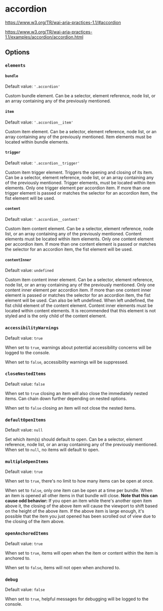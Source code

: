 # accordion
https://www.w3.org/TR/wai-aria-practices-1.1/#accordion

https://www.w3.org/TR/wai-aria-practices-1.1/examples/accordion/accordion.html

## Options
### `elements`
#### `bundle`
Default value: `'.accordion'`

Custom bundle element. Can be a selector, element reference, node list, or an array containing any of the previously mentioned.

#### `item`
Default value: `'.accordion__item'`

Custom item element. Can be a selector, element reference, node list, or an array containing any of the previously mentioned. Item elements must be located within bundle elements.

#### `trigger`
Default value: `'.accordion__trigger'`

Custom item trigger element. Triggers the opening and closing of its item. Can be a selector, element reference, node list, or an array containing any of the previously mentioned. Trigger elements, must be located within item elements. Only one trigger element per accordion item. If more than one trigger element is passed or matches the selector for an accordion item, the fist element will be used.

#### `content`
Default value: `'.accordion__content'`

Custom item content element. Can be a selector, element reference, node list, or an array containing any of the previously mentioned. Content elements must be located within item elements. Only one content element per accordion item. If more than one content element is passed or matches the selector for an accordion item, the fist element will be used.

#### `contentInner`
Default value: `undefined`

Custom item content inner element. Can be a selector, element reference, node list, or an array containing any of the previously mentioned. Only one content inner element per accordion item. If more than one content inner element is passed or matches the selector for an accordion item, the fist element will be used. Can also be left undefined. When left undefined, the fist child element of the content element. Content inner elements must be located within content elements. It is recommended that this element is not styled and is the only child of the content element.

### `accessibilityWarnings`
Default value: `true`

When set to `true`, warnings about potential accessibility concerns will be logged to the console.

When set to `false`, accessibility warnings will be suppressed.

### `closeNestedItems`
Default value: `false`

When set to `true` closing an item will also close the immediately nested items. Can chain down further depending on nested options.

When set to `false` closing an item will not close the nested items.

### `defaultOpenItems`
Default value: `null`

Set which item(s) should default to open. Can be a selector, element reference, node list, or an array containing any of the previously mentioned. When set to `null`, no items will default to open.

### `multipleOpenItems`
Default value: `true`

When set to `true`, there's no limit to how many items can be open at once.

When set to `false`, only one item can be open at a time per bundle. When an item is opened all other items in that bundle will close. **Note that this can cause odd behavior:** If you open an item while there's another open item above it, the closing of the above item will cause the viewport to shift based on the height of the above item. If the above item is large enough, it's possible that the item you just opened has been scrolled out of view due to the closing of the item above.

### `openAnchoredItems`
Default value: `true`

When set to `true`, items will open when the item or content within the item is anchored to.

When set to `false`, items will not open when anchored to.

### `debug`
Default value: `false`

When set to `true`, helpful messages for debugging will be logged to the console.